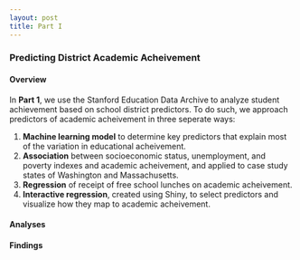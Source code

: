 ```yaml
---
layout: post
title: Part I 
---
```

### Predicting District Academic Acheivement

#### Overview
In **Part 1**, we use the Stanford Education Data Archive to analyze student achievement based on school district predictors. To do such, we approach predictors of academic acheivement in three seperate ways: 
<br>
 
1. **Machine learning model** to determine key predictors that explain most of the variation in educational acheivement.
2. **Association** between socioeconomic status, unemployment, and poverty indexes and academic acheivement, and applied to case study states of Washington and Massachusetts.
3. **Regression** of receipt of free school lunches on academic acheivement. 
4. **Interactive regression**, created using Shiny, to select predictors and visualize how they map to academic acheivement.


#### Analyses


#### Findings
